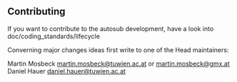 Contributing
------------

If you want to contribute to the autosub development, have a look into
doc/coding_standards/lifecycle

Converning major changes ideas first write to one of the Head maintainers:

Martin Mosbeck <martin.mosbeck@tuwien.ac.at> or <martin.mosbeck@gmx.at>
Daniel Hauer <daniel.hauer@tuwien.ac.at>
